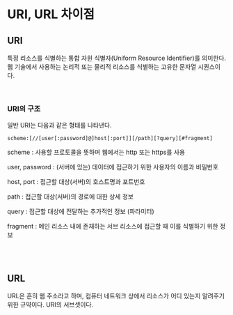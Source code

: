 # URI, URL 차이점

## URI

특정 리소스를 식별하는 통합 자원 식별자(Uniform Resource Identifier)를 의미한다. <br>
웹 기술에서 사용하는 논리적 또는 물리적 리소스를 식별하는 고유한 문자열 시퀀스이다.

<br>

### URI의 구조


일반 URI는 다음과 같은 형태를 나타낸다.

```
scheme:[//[user[:password]@]host[:port]][/path][?query][#fragment]
```

scheme : 사용할 프로토콜을 뜻하며 웹에서는 http 또는 https를 사용 <br>

user, password : (서버에 있는) 데이터에 접근하기 위한 사용자의 이름과 비밀번호 <br>

host, port : 접근할 대상(서버)의 호스트명과 포트번호 <br>

path : 접근할 대상(서버)의 경로에 대한 상세 정보 <br>

query : 접근할 대상에 전달하는 추가적인 정보 (파라미터) <br>

fragment : 메인 리소스 내에 존재하는 서브 리소스에 접근할 때 이를 식별하기 위한 정보 <br>

<br><br>

## URL

URL은 흔히 웹 주소라고 하며, 컴퓨터 네트워크 상에서 리소스가 어디 있는지 알려주기 위한 규약이다. URI의 서브셋이다.


<br>



